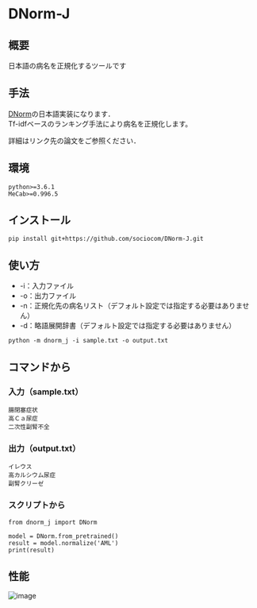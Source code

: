 # DNorm-J
## 概要
日本語の病名を正規化するツールです

## 手法
[DNorm](https://www.ncbi.nlm.nih.gov/pmc/articles/PMC3810844/)の日本語実装になります．  
Tf-idfベースのランキング手法により病名を正規化します。

詳細はリンク先の論文をご参照ください．

## 環境
```
python>=3.6.1
MeCab>=0.996.5
```

## インストール
```
pip install git+https://github.com/sociocom/DNorm-J.git
```

## 使い方
- -i：入力ファイル
- -o：出力ファイル
- -n：正規化先の病名リスト（デフォルト設定では指定する必要はありません）
- -d：略語展開辞書（デフォルト設定では指定する必要はありません）

```python -m dnorm_j -i sample.txt -o output.txt```

## コマンドから
### 入力（sample.txt）
```
腸閉塞症状
高Ｃａ尿症
二次性副腎不全
```

### 出力（output.txt）
```
イレウス
高カルシウム尿症
副腎クリーゼ
```

### スクリプトから

```
from dnorm_j import DNorm

model = DNorm.from_pretrained()
result = model.normalize('AML')
print(result)
```

## 性能
![image](accuracy.png)
